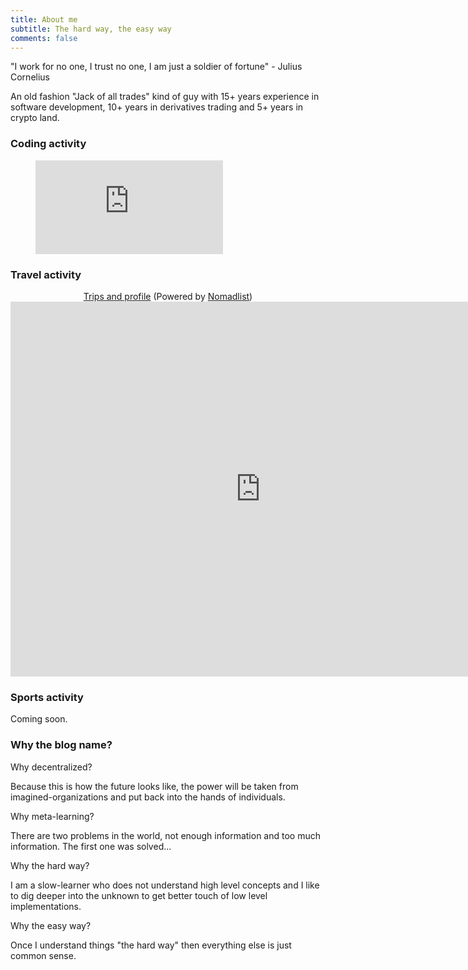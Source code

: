 ```yaml
---
title: About me
subtitle: The hard way, the easy way
comments: false
---
```


"I work for no one, I trust no one, I am just a soldier of fortune" - Julius Cornelius

An old fashion "Jack of all trades" kind of guy with 15+ years experience in software development, 10+ years in derivatives trading and 5+ years in crypto land.

### Coding activity

<figure><embed src="https://wakatime.com/share/@icostan/b8113d2a-134d-4e60-b329-415dce67837b.svg"></embed></figure>

### Travel activity

<center>
<a href="https://nomadlist.com/@icostan" target="_blank">Trips and profile</a>
(Powered by <a href="https://nomadlist.com/" target="_blank">Nomadlist</a>)
</center>

<iframe width="800" height="600" style="background:#f9f9f9;" src="https://nomadlist.com/@icostan/embed" scrolling="no" frameborder="0" allowfullscreen></iframe>

### Sports activity

Coming soon.

### Why the blog name?


Why decentralized?

Because this is how the future looks like, the power will be taken from imagined-organizations and put back into the hands of individuals.

Why meta-learning?

There are two problems in the world, not enough information and too much information. The first one was solved...

Why the hard way?

I am a slow-learner who does not understand high level concepts and I like to dig deeper into the unknown to get better touch of low level implementations.

Why the easy way?

Once I understand things "the hard way" then everything else is just common sense.
